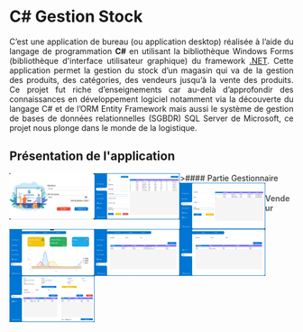 # C# Gestion Stock

<div style="text-align: justify;">

C’est une application de bureau (ou application desktop) réalisée à l’aide du langage de programmation <strong>C#</strong> en utilisant la bibliothèque Windows Forms (bibliothèque d'interface utilisateur graphique) du framework <a href="https://fr.wikipedia.org/wiki/.NET" target="_blank">.NET</a>. 
Cette application permet la gestion du stock d’un magasin qui va de la gestion des produits, des catégories, des vendeurs jusqu’à la vente des produits. Ce projet fut riche d’enseignements car au-delà d’approfondir des connaissances en développement logiciel notamment via la découverte du langage C# et de l’ORM Entity Framework mais aussi le système de gestion de bases de données relationnelles (SGBDR) SQL Server de Microsoft, ce projet nous plonge dans le monde de la logistique.


</div>

## Présentation de l'application
<img align="left" width="30%" src="AppOverview/PageConnexion.png">
>#### Partie Gestionnaire
<img align="left" width="30%" src="AppOverview/PageProduits.png">
<img align="left" width="30%"  src="AppOverview/PageVendeurs.png">
<img align="left" width="30%"  src="AppOverview/PageBilanGeneral.png">
<img align="left" width="30%"  src="AppOverview/PageBilanVendeurs.png">

>#### Vendeur
<img align="left" width="30%" src="AppOverview/BilanVentes.png">
<img align="left" width="30%" src="AppOverview/PageVendre.png">



